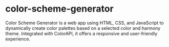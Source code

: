# color-scheme-generator
 Color Scheme Generator is a web app using HTML, CSS, and JavaScript to dynamically create color palettes based on a selected color and harmony theme. Integrated with ColorAPI, it offers a responsive and user-friendly experience.
